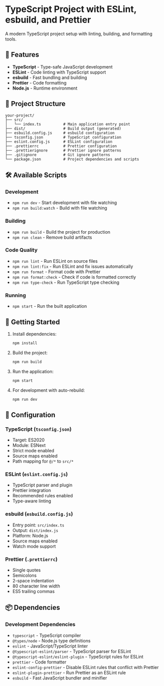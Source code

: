 # TypeScript Project with ESLint, esbuild, and Prettier

A modern TypeScript project setup with linting, building, and formatting tools.

## 🚀 Features

- **TypeScript** - Type-safe JavaScript development
- **ESLint** - Code linting with TypeScript support
- **esbuild** - Fast bundling and building
- **Prettier** - Code formatting
- **Node.js** - Runtime environment

## 📁 Project Structure

```
your-project/
├── src/
│   └── index.ts          # Main application entry point
├── dist/                 # Build output (generated)
├── esbuild.config.js     # esbuild configuration
├── tsconfig.json         # TypeScript configuration
├── eslint.config.js      # ESLint configuration
├── .prettierrc           # Prettier configuration
├── .prettierignore       # Prettier ignore patterns
├── .gitignore            # Git ignore patterns
└── package.json          # Project dependencies and scripts
```

## 🛠️ Available Scripts

### Development
- `npm run dev` - Start development with file watching
- `npm run build:watch` - Build with file watching

### Building
- `npm run build` - Build the project for production
- `npm run clean` - Remove build artifacts

### Code Quality
- `npm run lint` - Run ESLint on source files
- `npm run lint:fix` - Run ESLint and fix issues automatically
- `npm run format` - Format code with Prettier
- `npm run format:check` - Check if code is formatted correctly
- `npm run type-check` - Run TypeScript type checking

### Running
- `npm start` - Run the built application

## 🚀 Getting Started

1. Install dependencies:
   ```bash
   npm install
   ```

2. Build the project:
   ```bash
   npm run build
   ```

3. Run the application:
   ```bash
   npm start
   ```

4. For development with auto-rebuild:
   ```bash
   npm run dev
   ```

## 🔧 Configuration

### TypeScript (`tsconfig.json`)
- Target: ES2020
- Module: ESNext
- Strict mode enabled
- Source maps enabled
- Path mapping for `@/*` to `src/*`

### ESLint (`eslint.config.js`)
- TypeScript parser and plugin
- Prettier integration
- Recommended rules enabled
- Type-aware linting

### esbuild (`esbuild.config.js`)
- Entry point: `src/index.ts`
- Output: `dist/index.js`
- Platform: Node.js
- Source maps enabled
- Watch mode support

### Prettier (`.prettierrc`)
- Single quotes
- Semicolons
- 2-space indentation
- 80 character line width
- ES5 trailing commas

## 📦 Dependencies

### Development Dependencies
- `typescript` - TypeScript compiler
- `@types/node` - Node.js type definitions
- `eslint` - JavaScript/TypeScript linter
- `@typescript-eslint/parser` - TypeScript parser for ESLint
- `@typescript-eslint/eslint-plugin` - TypeScript rules for ESLint
- `prettier` - Code formatter
- `eslint-config-prettier` - Disable ESLint rules that conflict with Prettier
- `eslint-plugin-prettier` - Run Prettier as an ESLint rule
- `esbuild` - Fast JavaScript bundler and minifier
